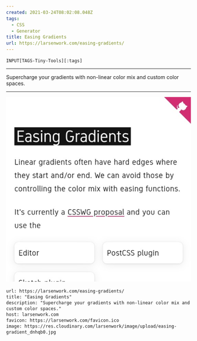 ```yaml
---
created: 2021-03-24T08:02:08.048Z
tags: 
  - CSS
  - Generator
title: Easing Gradients
url: https://larsenwork.com/easing-gradients/
---
```

```meta-bind
INPUT[TAGS-Tiny-Tools][:tags]
```

___
Supercharge your gradients with non-linear color mix and custom color spaces.
___

![](_attachments/easing-gradients.jpg)

```cardlink
url: https://larsenwork.com/easing-gradients/
title: "Easing Gradients"
description: "Supercharge your gradients with non-linear color mix and custom color spaces."
host: larsenwork.com
favicon: https://larsenwork.com/favicon.ico
image: https://res.cloudinary.com/larsenwork/image/upload/easing-gradient_dnhqb0.jpg
```
